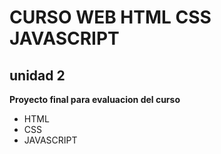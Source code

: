 # CURSO WEB HTML CSS JAVASCRIPT

## unidad 2

**Proyecto final para evaluacion del curso**

* HTML
* CSS
* JAVASCRIPT

